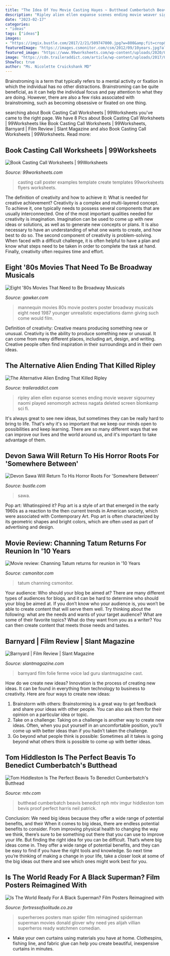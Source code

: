 ```yaml
---
title: "The Idea Of You Movie Casting Hayes ~ Butthead Cumberbatch Beavis Benedict Nph Mtv Imgur Hiddleston Tom Bevis Proof Perfect Harris Neil Patrick"
description: "Ripley alien ellen expanse scenes ending movie weaver sigourney naomi played xenomorph actress nagata deleted screen blomkamp sci fi"
date: "2023-02-17"
categories:
- "ideas"
tags: ["ideas"]
images:
- "https://imgix.bustle.com/2017/2/21/509747000.jpg?w=800&amp;fit=crop&amp;crop=faces&amp;auto=format%2Ccompress"
featuredImage: "https://images.csmonitor.com/csm/2012/09/10years.jpg?alias=standard_900x600nc"
featured_image: "https://www.99worksheets.com/wp-content/uploads/2020/08/how_to_make_a_casting_call_poster_examples___templates_8.png"
image: "https://cdn.traileraddict.com/article/wp-content/uploads/2017/04/ripley-sigourney-waver-alien-sci-fi.jpg"
ShowToc: true
author: "Ms. Nicolette Cruickshank MD"
---
```



Brainstroming is a term that typically refers to a mental activity or fixation in which the individual has no other distractions. Brainstroming can be quite beneficial, as it can help the individual focus and pay attention to what they are doing. However, there are also a few risks associated with brainstroming, such as becoming obsessive or fixated on one thing.

	

		
searching about Book Casting Call Worksheets | 99Worksheets you've came to the right page. We have 8 Pics about Book Casting Call Worksheets | 99Worksheets like Book Casting Call Worksheets | 99Worksheets, Barnyard | Film Review | Slant Magazine and also Book Casting Call Worksheets | 99Worksheets. Read more:
		
    
## Book Casting Call Worksheets | 99Worksheets

<img loading=lazy src="https://www.99worksheets.com/wp-content/uploads/2020/08/how_to_make_a_casting_call_poster_examples___templates_8.png" onerror="this.onerror=null;this.src='https://tse3.mm.bing.net/th?id=OIP.d_S5TxGeKuyAvjNO-wu_fgHaJl&amp;pid=15.1';" alt="Book Casting Call Worksheets | 99Worksheets">

_Source: 99worksheets.com_

>casting call poster examples template create templates 99worksheets flyers worksheets. 

	

The definition of creativity and how to achieve it: What is needed for creative achievement?
Creativity is a complex and multi-layered concept. To achieve it, one typically needs to possess several components that are usually interconnected. One of the most important qualities needed for creativity is imagination. Imagination can be used to come up with new ideas or solutions, as well as to generate new concepts or plans. It is also necessary to have an understanding of what one wants to create, and how best to do so. The second component of creativity is problem-solving. When faced with a difficult challenge, it is often helpful to have a plan and know what steps need to be taken in order to complete the task at hand. Finally, creativity often requires time and effort.

    
## Eight &#039;80s Movies That Need To Be Broadway Musicals

<img loading=lazy src="https://images.gawker.com/18k1a4v6wqd2ajpg/c_fit,fl_progressive,q_80,w_470.jpg" onerror="this.onerror=null;this.src='https://tse3.mm.bing.net/th?id=OIP.S3KpNP7efDMLhZmlRGXiSQAAAA&amp;pid=15.1';" alt="Eight &#039;80s Movies That Need to Be Broadway Musicals">

_Source: gawker.com_

>mannequin movies 80s movie posters poster broadway musicals eight need 1987 younger unrealistic expectations damn giving such come would film. 

	

Definition of creativity: Creative means producing something new or unusual.
Creativity is the ability to produce something new or unusual. It can come from many different places, including art, design, and writing. Creative people often find inspiration in their surroundings and in their own ideas.

    
## The Alternative Alien Ending That Killed Ripley

<img loading=lazy src="https://cdn.traileraddict.com/article/wp-content/uploads/2017/04/ripley-sigourney-waver-alien-sci-fi.jpg" onerror="this.onerror=null;this.src='https://tse3.mm.bing.net/th?id=OIP.UkRAj3NSycEo7eEo3ZjhZwHaEK&amp;pid=15.1';" alt="The Alternative Alien Ending That Killed Ripley">

_Source: traileraddict.com_

>ripley alien ellen expanse scenes ending movie weaver sigourney naomi played xenomorph actress nagata deleted screen blomkamp sci fi. 

	

It's always great to see new ideas, but sometimes they can be really hard to bring to life. That's why it's so important that we keep our minds open to possibilities and keep learning. There are so many different ways that we can improve our lives and the world around us, and it's important to take advantage of them.

    
## Devon Sawa Will Return To His Horror Roots For &#039;Somewhere Between&#039;

<img loading=lazy src="https://imgix.bustle.com/2017/2/21/509747000.jpg?w=800&amp;fit=crop&amp;crop=faces&amp;auto=format%2Ccompress" onerror="this.onerror=null;this.src='https://tse1.mm.bing.net/th?id=OIP.pKReYUbbnFXX-EIv9p1d5QHaFR&amp;pid=15.1';" alt="Devon Sawa Will Return To His Horror Roots For &#039;Somewhere Between&#039;">

_Source: bustle.com_

>sawa. 

	

Pop art: Whatinspired it?
Pop art is a style of art that emerged in the early 1960s as a reaction to the then current trends in American society, which were associated with Contemporary Art. Pop art is often characterized by its geometric shapes and bright colors, which are often used as part of advertising and design.

    
## Movie Review: Channing Tatum Returns For Reunion In &#039;10 Years

<img loading=lazy src="https://images.csmonitor.com/csm/2012/09/10years.jpg?alias=standard_900x600nc" onerror="this.onerror=null;this.src='https://tse1.mm.bing.net/th?id=OIP.UBOonJfsdvNg3E57iazyYgHaE8&amp;pid=15.1';" alt="Movie review: Channing Tatum returns for reunion in &#039;10 Years">

_Source: csmonitor.com_

>tatum channing csmonitor. 

	

Your audience: Who should your blog be aimed at?
There are many different types of audiences for blogs, and it can be hard to determine who should your blog be aimed at. If you don’t know who your audience is, you won’t be able to create content that will serve them well. Try thinking about the following: what are the needs and wants of your target audience? What are some of their favorite topics? What do they want from you as a writer? You can then create content that meets those needs and tastes.

    
## Barnyard | Film Review | Slant Magazine

<img loading=lazy src="https://www.slantmagazine.com/assets/film/barnyard.jpg" onerror="this.onerror=null;this.src='https://tse3.mm.bing.net/th?id=OIP.4Xp2eiFo7Z0M_rHE8vyjIAHaDP&amp;pid=15.1';" alt="Barnyard | Film Review | Slant Magazine">

_Source: slantmagazine.com_

>barnyard film folie ferme voice lad guru slantmagazine cast. 

	

How do we create new ideas?
Innovation is the process of creating new ideas. It can be found in everything from technology to business to creativity. Here are four ways to create new ideas:

1. Brainstorm with others: Brainstorming is a great way to get feedback and share your ideas with other people. You can also ask them for their opinion on a particular idea or topic.
2. Take on a challenge: Taking on a challenge is another way to create new ideas. Often, when you put yourself in an uncomfortable position, you’ll come up with better ideas than if you hadn’t taken the challenge.
3. Go beyond what people think is possible: Sometimes all it takes is going beyond what others think is possible to come up with better ideas.

    
## Tom Hiddleston Is The Perfect Beavis To Benedict Cumberbatch&#039;s Butthead

<img loading=lazy src="http://mtv.mtvnimages.com/uri/mgid:file:http:shared:mtv.com/news/wp-content/uploads/2015/01/nph-cumberbatch-beavis-butthead-1422019781.png?quality=0.85&amp;width=480" onerror="this.onerror=null;this.src='https://tse2.mm.bing.net/th?id=OIP.-S4UhbAbFu7mZwD1DuvpogHaJ9&amp;pid=15.1';" alt="Tom Hiddleston Is The Perfect Beavis To Benedict Cumberbatch&#039;s Butthead">

_Source: mtv.com_

>butthead cumberbatch beavis benedict nph mtv imgur hiddleston tom bevis proof perfect harris neil patrick. 

	

Conclusion: We need big ideas because they offer a wide range of potential benefits, and their
When it comes to big ideas, there are endless potential benefits to consider. From improving physical health to changing the way we think, there’s sure to be something out there that you can use to improve your life. But finding the right idea for you can be difficult. That’s where big ideas come in. They offer a wide range of potential benefits, and they can be easy to find if you have the right tools and knowledge. So next time you’re thinking of making a change in your life, take a closer look at some of the big ideas out there and see which ones might work best for you.

    
## Is The World Ready For A Black Superman? Film Posters Reimagined With

<img loading=lazy src="http://www.fortressofsolitude.co.za/wp-content/uploads/2014/03/spiderman_donald_glover_black_superheros_alijah_villian-black-superheroes-reimagined-film-posters-full-res.jpeg" onerror="this.onerror=null;this.src='https://tse3.mm.bing.net/th?id=OIP.et-lM_vQoB-UKIKTk7K7VQHaKk&amp;pid=15.1';" alt="Is The World Ready For A Black Superman? Film Posters Reimagined with">

_Source: fortressofsolitude.co.za_

>superheroes posters man spider film reimagined spiderman superman movies donald glover why need yes alijah villian superheros ready watchmen comedian. 

	

- Make your own curtains using materials you have at home. Clothespins, fishing line, and fabric glue can help you create beautiful, inexpensive curtains in minutes.

